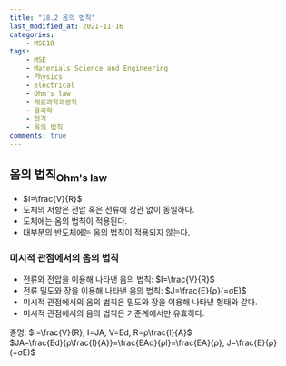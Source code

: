 ```yaml
---
title: "18.2 옴의 법칙"
last_modified_at: 2021-11-16
categories:
    - MSE18
tags:
    - MSE
    - Materials Science and Engineering
    - Physics
    - electrical
    - Ohm's law
    - 재료과학과공학
    - 물리학
    - 전기
    - 옴의 법칙
comments: true
---
```


<h2>옴의 법칙<sub>Ohm's law</sub></h2>

- $I=\frac{V}{R}$
- 도체의 저항은 전압 혹은 전류에 상관 없이 동일하다.
- 도체에는 옴의 법칙이 적용된다.
- 대부분의 반도체에는 옴의 법칙이 적용되지 않는다.

<h3>미시적 관점에서의 옴의 법칙</h3>

- 전류와 전압을 이용해 나타낸 옴의 법칙: $I=\frac{V}{R}$
- 전류 밀도와 장을 이용해 나타낸 옴의 법칙: $J=\frac{E}{ρ}(=σE)$
- 미시적 관점에서의 옴의 법칙은 밀도와 장을 이용해 나타낸 형태와 같다.
- 미시적 관점에서의 옴의 법칙은 기준계에서만 유효하다.

증명:
$I=\frac{V}{R}, I=JA, V=Ed, R=ρ\frac{l}{A}$\
$JA=\frac{Ed}{ρ\frac{l}{A}}=\frac{EAd}{ρl}=\frac{EA}{ρ}, J=\frac{E}{ρ}(=σE)$